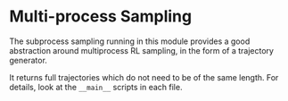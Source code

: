 # Multi-process Sampling

The subprocess sampling running in this module provides a good abstraction around multiprocess RL sampling, in the form of a trajectory generator.

It returns full trajectories which do not need to be of the same length. For details, look at the `__main__` scripts in each file.

